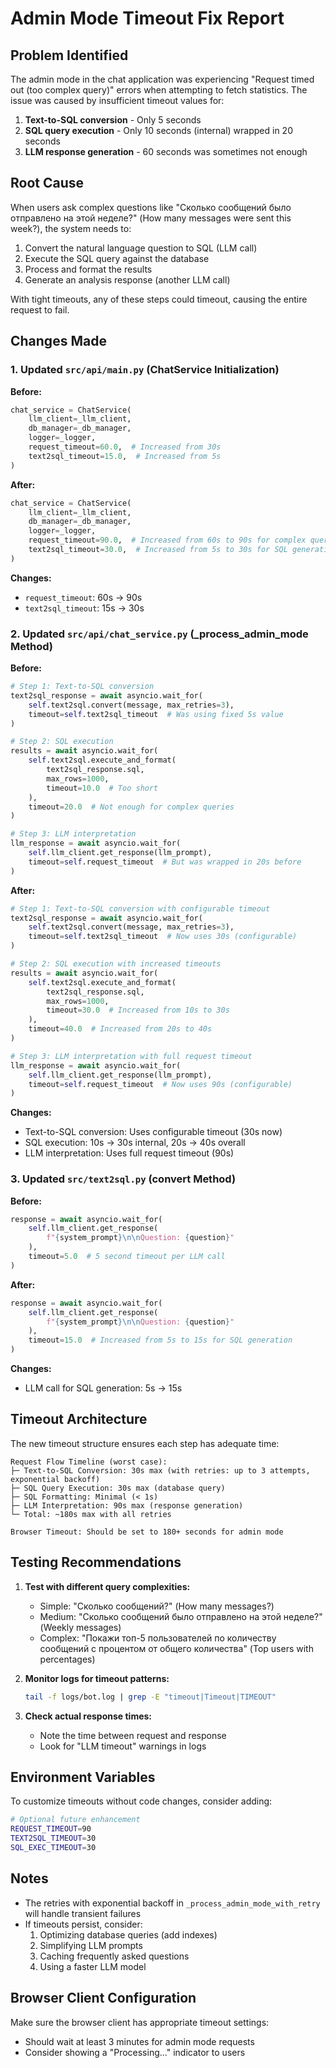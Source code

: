 # Admin Mode Timeout Fix Report

## Problem Identified

The admin mode in the chat application was experiencing "Request timed out (too complex query)" errors when attempting to fetch statistics. The issue was caused by insufficient timeout values for:

1. **Text-to-SQL conversion** - Only 5 seconds
2. **SQL query execution** - Only 10 seconds (internal) wrapped in 20 seconds
3. **LLM response generation** - 60 seconds was sometimes not enough

## Root Cause

When users ask complex questions like "Сколько сообщений было отправлено на этой неделе?" (How many messages were sent this week?), the system needs to:

1. Convert the natural language question to SQL (LLM call)
2. Execute the SQL query against the database
3. Process and format the results
4. Generate an analysis response (another LLM call)

With tight timeouts, any of these steps could timeout, causing the entire request to fail.

## Changes Made

### 1. Updated `src/api/main.py` (ChatService Initialization)

**Before:**
```python
chat_service = ChatService(
    llm_client=_llm_client,
    db_manager=_db_manager,
    logger=_logger,
    request_timeout=60.0,  # Increased from 30s
    text2sql_timeout=15.0,  # Increased from 5s
)
```

**After:**
```python
chat_service = ChatService(
    llm_client=_llm_client,
    db_manager=_db_manager,
    logger=_logger,
    request_timeout=90.0,  # Increased from 60s to 90s for complex queries
    text2sql_timeout=30.0,  # Increased from 5s to 30s for SQL generation
)
```

**Changes:**
- `request_timeout`: 60s → 90s
- `text2sql_timeout`: 15s → 30s

### 2. Updated `src/api/chat_service.py` (_process_admin_mode Method)

**Before:**
```python
# Step 1: Text-to-SQL conversion
text2sql_response = await asyncio.wait_for(
    self.text2sql.convert(message, max_retries=3),
    timeout=self.text2sql_timeout  # Was using fixed 5s value
)

# Step 2: SQL execution
results = await asyncio.wait_for(
    self.text2sql.execute_and_format(
        text2sql_response.sql,
        max_rows=1000,
        timeout=10.0  # Too short
    ),
    timeout=20.0  # Not enough for complex queries
)

# Step 3: LLM interpretation
llm_response = await asyncio.wait_for(
    self.llm_client.get_response(llm_prompt),
    timeout=self.request_timeout  # But was wrapped in 20s before
)
```

**After:**
```python
# Step 1: Text-to-SQL conversion with configurable timeout
text2sql_response = await asyncio.wait_for(
    self.text2sql.convert(message, max_retries=3),
    timeout=self.text2sql_timeout  # Now uses 30s (configurable)
)

# Step 2: SQL execution with increased timeouts
results = await asyncio.wait_for(
    self.text2sql.execute_and_format(
        text2sql_response.sql,
        max_rows=1000,
        timeout=30.0  # Increased from 10s to 30s
    ),
    timeout=40.0  # Increased from 20s to 40s
)

# Step 3: LLM interpretation with full request timeout
llm_response = await asyncio.wait_for(
    self.llm_client.get_response(llm_prompt),
    timeout=self.request_timeout  # Now uses 90s (configurable)
)
```

**Changes:**
- Text-to-SQL conversion: Uses configurable timeout (30s now)
- SQL execution: 10s → 30s internal, 20s → 40s overall
- LLM interpretation: Uses full request timeout (90s)

### 3. Updated `src/text2sql.py` (convert Method)

**Before:**
```python
response = await asyncio.wait_for(
    self.llm_client.get_response(
        f"{system_prompt}\n\nQuestion: {question}"
    ),
    timeout=5.0  # 5 second timeout per LLM call
)
```

**After:**
```python
response = await asyncio.wait_for(
    self.llm_client.get_response(
        f"{system_prompt}\n\nQuestion: {question}"
    ),
    timeout=15.0  # Increased from 5s to 15s for SQL generation
)
```

**Changes:**
- LLM call for SQL generation: 5s → 15s

## Timeout Architecture

The new timeout structure ensures each step has adequate time:

```
Request Flow Timeline (worst case):
├─ Text-to-SQL Conversion: 30s max (with retries: up to 3 attempts, exponential backoff)
├─ SQL Query Execution: 30s max (database query)
├─ SQL Formatting: Minimal (< 1s)
├─ LLM Interpretation: 90s max (response generation)
└─ Total: ~180s max with all retries

Browser Timeout: Should be set to 180+ seconds for admin mode
```

## Testing Recommendations

1. **Test with different query complexities:**
   - Simple: "Сколько сообщений?" (How many messages?)
   - Medium: "Сколько сообщений было отправлено на этой неделе?" (Weekly messages)
   - Complex: "Покажи топ-5 пользователей по количеству сообщений с процентом от общего количества" (Top users with percentages)

2. **Monitor logs for timeout patterns:**
   ```bash
   tail -f logs/bot.log | grep -E "timeout|Timeout|TIMEOUT"
   ```

3. **Check actual response times:**
   - Note the time between request and response
   - Look for "LLM timeout" warnings in logs

## Environment Variables

To customize timeouts without code changes, consider adding:

```bash
# Optional future enhancement
REQUEST_TIMEOUT=90
TEXT2SQL_TIMEOUT=30
SQL_EXEC_TIMEOUT=30
```

## Notes

- The retries with exponential backoff in `_process_admin_mode_with_retry` will handle transient failures
- If timeouts persist, consider:
  1. Optimizing database queries (add indexes)
  2. Simplifying LLM prompts
  3. Caching frequently asked questions
  4. Using a faster LLM model

## Browser Client Configuration

Make sure the browser client has appropriate timeout settings:
- Should wait at least 3 minutes for admin mode requests
- Consider showing a "Processing..." indicator to users
